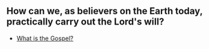 
## How can we, as believers on the Earth today, practically carry out the Lord's will?


 - [What is the Gospel?](https://github.com/jerrytigerxu/way-reality-life/blob/master/blog/The%20Way/What%20is%20the%20Gospel.md)
